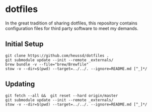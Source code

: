 # dotfiles
In the great tradition of sharing dotfiles, this repository contains configuration files for third party software to meet my demands. 


## Initial Setup

	git clone https://github.com/heussd/dotfiles .
	git submodule update --init --remote _externals/
	brew bundle -v --file="brew/Brewfile"
	stow -v --dir=$(pwd) --target=../../. --ignore=README.md [^_]*/

## Updating
	git fetch --all && 	git reset --hard origin/master
	git submodule update --init --remote _externals/
	stow -v --dir=$(pwd) --target=../../. --ignore=README.md [^_]*/